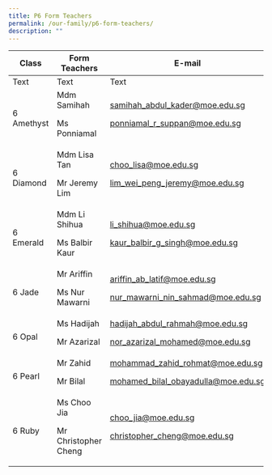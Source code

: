 ```yaml
---
title: P6 Form Teachers
permalink: /our-family/p6-form-teachers/
description: ""
---
```

| Class | Form Teachers | E-mail |
| -------- | -------- | -------- |
| Text     | Text     | Text     |
6 Amethyst | Mdm Samihah<p>Ms Ponniamal</p> | samihah_abdul_kader@moe.edu.sg<p>ponniamal_r_suppan@moe.edu.sg</p>
6 Diamond | Mdm Lisa Tan<p>Mr Jeremy Lim</p> | choo_lisa@moe.edu.sg<p>lim_wei_peng_jeremy@moe.edu.sg</p>
6 Emerald | Mdm Li Shihua<p>Ms Balbir Kaur</p> | li_shihua@moe.edu.sg<p>kaur_balbir_g_singh@moe.edu.sg</p>
6 Jade | Mr Ariffin<p>Ms Nur Mawarni</p> | ariffin_ab_latif@moe.edu.sg<p>nur_mawarni_nin_sahmad@moe.edu.sg</p>
6 Opal | Ms Hadijah<p>Mr Azarizal</p> | hadijah_abdul_rahmah@moe.edu.sg<p>nor_azarizal_mohamed@moe.edu.sg</p>
6 Pearl | Mr Zahid<p>Mr Bilal</p> | mohammad_zahid_rohmat@moe.edu.sg<p>mohamed_bilal_obayadulla@moe.edu.sg</p>
6 Ruby | Ms Choo Jia<p>Mr Christopher Cheng</p> | choo_jia@moe.edu.sg<p>christopher_cheng@moe.edu.sg</p>
